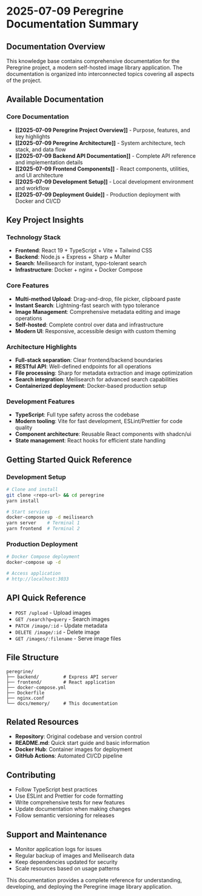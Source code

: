 # 2025-07-09 Peregrine Documentation Summary

## Documentation Overview
This knowledge base contains comprehensive documentation for the Peregrine project, a modern self-hosted image library application. The documentation is organized into interconnected topics covering all aspects of the project.

## Available Documentation

### Core Documentation
- **[[2025-07-09 Peregrine Project Overview]]** - Purpose, features, and key highlights
- **[[2025-07-09 Peregrine Architecture]]** - System architecture, tech stack, and data flow
- **[[2025-07-09 Backend API Documentation]]** - Complete API reference and implementation details
- **[[2025-07-09 Frontend Components]]** - React components, utilities, and UI architecture
- **[[2025-07-09 Development Setup]]** - Local development environment and workflow
- **[[2025-07-09 Deployment Guide]]** - Production deployment with Docker and CI/CD

## Key Project Insights

### Technology Stack
- **Frontend**: React 19 + TypeScript + Vite + Tailwind CSS
- **Backend**: Node.js + Express + Sharp + Multer
- **Search**: Meilisearch for instant, typo-tolerant search
- **Infrastructure**: Docker + nginx + Docker Compose

### Core Features
- **Multi-method Upload**: Drag-and-drop, file picker, clipboard paste
- **Instant Search**: Lightning-fast search with typo tolerance
- **Image Management**: Comprehensive metadata editing and image operations
- **Self-hosted**: Complete control over data and infrastructure
- **Modern UI**: Responsive, accessible design with custom theming

### Architecture Highlights
- **Full-stack separation**: Clear frontend/backend boundaries
- **RESTful API**: Well-defined endpoints for all operations
- **File processing**: Sharp for metadata extraction and image optimization
- **Search integration**: Meilisearch for advanced search capabilities
- **Containerized deployment**: Docker-based production setup

### Development Features
- **TypeScript**: Full type safety across the codebase
- **Modern tooling**: Vite for fast development, ESLint/Prettier for code quality
- **Component architecture**: Reusable React components with shadcn/ui
- **State management**: React hooks for efficient state handling

## Getting Started Quick Reference

### Development Setup
```bash
# Clone and install
git clone <repo-url> && cd peregrine
yarn install

# Start services
docker-compose up -d meilisearch
yarn server    # Terminal 1
yarn frontend  # Terminal 2
```

### Production Deployment
```bash
# Docker Compose deployment
docker-compose up -d

# Access application
# http://localhost:3033
```

## API Quick Reference
- `POST /upload` - Upload images
- `GET /search?q=query` - Search images
- `PATCH /image/:id` - Update metadata
- `DELETE /image/:id` - Delete image
- `GET /images/:filename` - Serve image files

## File Structure
```
peregrine/
├── backend/         # Express API server
├── frontend/        # React application
├── docker-compose.yml
├── Dockerfile
├── nginx.conf
└── docs/memory/     # This documentation
```

## Related Resources
- **Repository**: Original codebase and version control
- **README.md**: Quick start guide and basic information
- **Docker Hub**: Container images for deployment
- **GitHub Actions**: Automated CI/CD pipeline

## Contributing
- Follow TypeScript best practices
- Use ESLint and Prettier for code formatting
- Write comprehensive tests for new features
- Update documentation when making changes
- Follow semantic versioning for releases

## Support and Maintenance
- Monitor application logs for issues
- Regular backup of images and Meilisearch data
- Keep dependencies updated for security
- Scale resources based on usage patterns

This documentation provides a complete reference for understanding, developing, and deploying the Peregrine image library application.